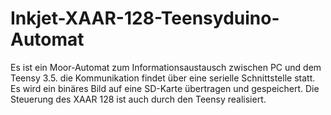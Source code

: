 # Inkjet-XAAR-128-Teensyduino-Automat
Es ist ein Moor-Automat zum Informationsaustausch zwischen PC und dem Teensy 3.5. die Kommunikation findet über eine serielle Schnittstelle statt. Es wird ein binäres Bild auf eine SD-Karte übertragen und gespeichert. Die Steuerung des XAAR 128 ist auch durch den Teensy realisiert.
